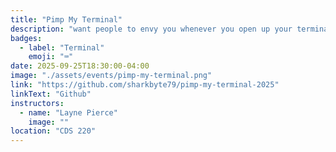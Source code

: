 ```yaml
---
title: "Pimp My Terminal"
description: "want people to envy you whenever you open up your terminal? want to feel like a 10x dev? then join us this THURSDAY at 6:30 PM (EST) to learn about some amazing tools for your CLI! be there or be square hehehaha"
badges:
  - label: "Terminal"
    emoji: "⌨️"
date: 2025-09-25T18:30:00-04:00
image: "./assets/events/pimp-my-terminal.png"
link: "https://github.com/sharkbyte79/pimp-my-terminal-2025"
linkText: "Github"
instructors:
  - name: "Layne Pierce"
    image: ""
location: "CDS 220"
---
```

